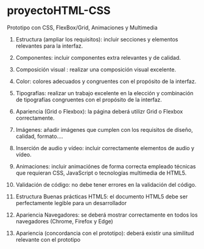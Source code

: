 # proyectoHTML-CSS

Prototipo con CSS, FlexBox/Grid, Animaciones y Multimedia

1. Estructura (ampliar los requisitos): incluir secciones y elementos relevantes para la interfaz.

2. Componentes:	incluir componentes extra  relevantes y de calidad.

3. Composición visual	: realizar una composición visual excelente.

4. Color: colores  adecuados y congruentes con el propósito de la interfaz.

5. Tipografías: realizar un trabajo excelente en la elección y combinación de tipografías congruentes con el propósito de la interfaz.

6. Apariencia (Grid o Flexbox):	la página deberá utilizr  Grid o Flexbox correctamente.

7. Imágenes: añadir imágenes que cumplen con los requisitos de diseño, calidad, formato….

8. Inserción de audio y vídeo: incluir correctamente elementos de audio y vídeo.

9. Animaciones: incluir animaciónes de forma correcta empleado técnicas que requieran CSS, JavaScript o tecnologías multimedia de HTML5.

10. Validación de código: no debe tener errores en la validación del código.

11. Estructura Buenas prácticas HTML5: el documento HTML5 debe ser perfectamente legible para un desarrollador

12. Apariencia Navegadores: se deberá mostrar correctamente en todos los navegadores (Chrome, Firefox y Edge)

13. Apariencia (concordancia con el prototipo):	deberá existir una similitud relevante con el prototipo
